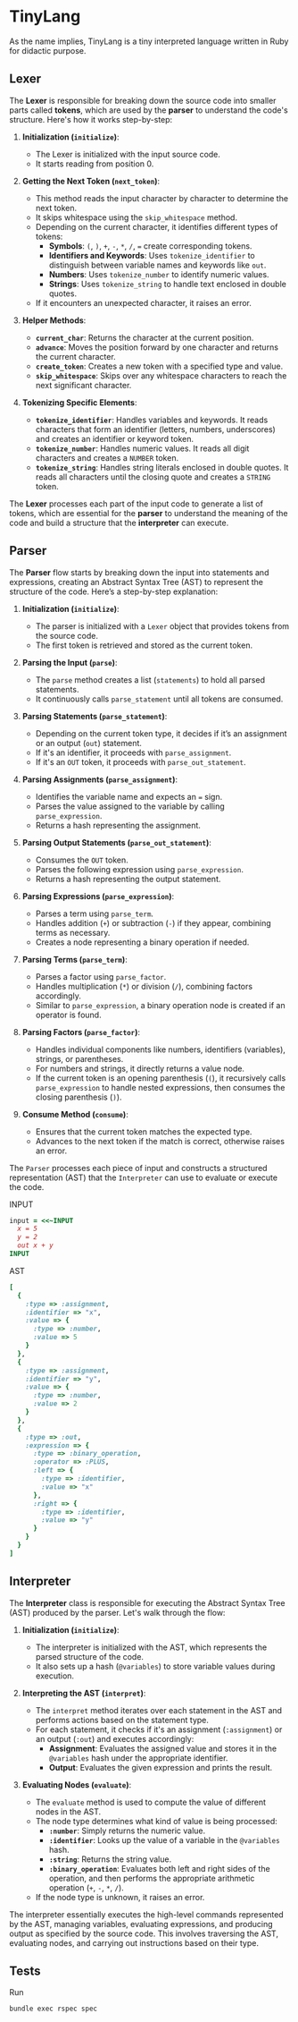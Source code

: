 # TinyLang

As the name implies, TinyLang is a tiny interpreted language written in Ruby for didactic purpose.

## Lexer

The **Lexer** is responsible for breaking down the source code into smaller parts called **tokens**, which are used by the **parser** to understand the code's structure. Here's how it works step-by-step:

1. **Initialization (`initialize`)**:

   - The Lexer is initialized with the input source code.
   - It starts reading from position 0.

2. **Getting the Next Token (`next_token`)**:

   - This method reads the input character by character to determine the next token.
   - It skips whitespace using the `skip_whitespace` method.
   - Depending on the current character, it identifies different types of tokens:
     - **Symbols**: `(`, `)`, `+`, `-`, `*`, `/`, `=` create corresponding tokens.
     - **Identifiers and Keywords**: Uses `tokenize_identifier` to distinguish between variable names and keywords like `out`.
     - **Numbers**: Uses `tokenize_number` to identify numeric values.
     - **Strings**: Uses `tokenize_string` to handle text enclosed in double quotes.
   - If it encounters an unexpected character, it raises an error.

3. **Helper Methods**:

   - **`current_char`**: Returns the character at the current position.
   - **`advance`**: Moves the position forward by one character and returns the current character.
   - **`create_token`**: Creates a new token with a specified type and value.
   - **`skip_whitespace`**: Skips over any whitespace characters to reach the next significant character.

4. **Tokenizing Specific Elements**:
   - **`tokenize_identifier`**: Handles variables and keywords. It reads characters that form an identifier (letters, numbers, underscores) and creates an identifier or keyword token.
   - **`tokenize_number`**: Handles numeric values. It reads all digit characters and creates a `NUMBER` token.
   - **`tokenize_string`**: Handles string literals enclosed in double quotes. It reads all characters until the closing quote and creates a `STRING` token.

The **Lexer** processes each part of the input code to generate a list of tokens, which are essential for the **parser** to understand the meaning of the code and build a structure that the **interpreter** can execute.

## Parser

The **Parser** flow starts by breaking down the input into statements and expressions, creating an Abstract Syntax Tree (AST) to represent the structure of the code. Here’s a step-by-step explanation:

1. **Initialization (`initialize`)**:

   - The parser is initialized with a `Lexer` object that provides tokens from the source code.
   - The first token is retrieved and stored as the current token.

2. **Parsing the Input (`parse`)**:

   - The `parse` method creates a list (`statements`) to hold all parsed statements.
   - It continuously calls `parse_statement` until all tokens are consumed.

3. **Parsing Statements (`parse_statement`)**:

   - Depending on the current token type, it decides if it’s an assignment or an output (`out`) statement.
   - If it's an identifier, it proceeds with `parse_assignment`.
   - If it's an `OUT` token, it proceeds with `parse_out_statement`.

4. **Parsing Assignments (`parse_assignment`)**:

   - Identifies the variable name and expects an `=` sign.
   - Parses the value assigned to the variable by calling `parse_expression`.
   - Returns a hash representing the assignment.

5. **Parsing Output Statements (`parse_out_statement`)**:

   - Consumes the `OUT` token.
   - Parses the following expression using `parse_expression`.
   - Returns a hash representing the output statement.

6. **Parsing Expressions (`parse_expression`)**:

   - Parses a term using `parse_term`.
   - Handles addition (`+`) or subtraction (`-`) if they appear, combining terms as necessary.
   - Creates a node representing a binary operation if needed.

7. **Parsing Terms (`parse_term`)**:

   - Parses a factor using `parse_factor`.
   - Handles multiplication (`*`) or division (`/`), combining factors accordingly.
   - Similar to `parse_expression`, a binary operation node is created if an operator is found.

8. **Parsing Factors (`parse_factor`)**:

   - Handles individual components like numbers, identifiers (variables), strings, or parentheses.
   - For numbers and strings, it directly returns a value node.
   - If the current token is an opening parenthesis (`(`), it recursively calls `parse_expression` to handle nested expressions, then consumes the closing parenthesis (`)`).

9. **Consume Method (`consume`)**:
   - Ensures that the current token matches the expected type.
   - Advances to the next token if the match is correct, otherwise raises an error.

The `Parser` processes each piece of input and constructs a structured representation (AST) that the `Interpreter` can use to evaluate or execute the code.

INPUT

```ruby
input = <<~INPUT
  x = 5
  y = 2
  out x + y
INPUT
```

AST

```ruby
[
  {
    :type => :assignment,
    :identifier => "x",
    :value => {
      :type => :number,
      :value => 5
    }
  },
  {
    :type => :assignment,
    :identifier => "y",
    :value => {
      :type => :number,
      :value => 2
    }
  },
  {
    :type => :out,
    :expression => {
      :type => :binary_operation,
      :operator => :PLUS,
      :left => {
        :type => :identifier,
        :value => "x"
      },
      :right => {
        :type => :identifier,
        :value => "y"
      }
    }
  }
]
```

## Interpreter

The **Interpreter** class is responsible for executing the Abstract Syntax Tree (AST) produced by the parser. Let's walk through the flow:

1. **Initialization (`initialize`)**:

   - The interpreter is initialized with the AST, which represents the parsed structure of the code.
   - It also sets up a hash (`@variables`) to store variable values during execution.

2. **Interpreting the AST (`interpret`)**:

   - The `interpret` method iterates over each statement in the AST and performs actions based on the statement type.
   - For each statement, it checks if it's an assignment (`:assignment`) or an output (`:out`) and executes accordingly:
     - **Assignment**: Evaluates the assigned value and stores it in the `@variables` hash under the appropriate identifier.
     - **Output**: Evaluates the given expression and prints the result.

3. **Evaluating Nodes (`evaluate`)**:
   - The `evaluate` method is used to compute the value of different nodes in the AST.
   - The node type determines what kind of value is being processed:
     - **`:number`**: Simply returns the numeric value.
     - **`:identifier`**: Looks up the value of a variable in the `@variables` hash.
     - **`:string`**: Returns the string value.
     - **`:binary_operation`**: Evaluates both left and right sides of the operation, and then performs the appropriate arithmetic operation (`+`, `-`, `*`, `/`).
   - If the node type is unknown, it raises an error.

The interpreter essentially executes the high-level commands represented by the AST, managing variables, evaluating expressions, and producing output as specified by the source code. This involves traversing the AST, evaluating nodes, and carrying out instructions based on their type.

## Tests

Run

`bundle exec rspec spec`
